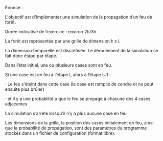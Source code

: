 Énoncé :

L'objectif est d'implémenter une simulation de la propagation d’un feu de forêt.

Durée indicative de l’exercice : environ 2h/3h

 

La forêt est représentée par une grille de dimension h x l.

La dimension temporelle est discrétisée. Le déroulement de la simulation se fait donc étape par étape.

Dans l’état initial, une ou plusieurs cases sont en feu.

Si une case est en feu à l’étape t, alors à l’étape t+1 :

· Le feu s'éteint dans cette case (la case est remplie de cendre et ne peut ensuite plus brûler)

· et il y a une probabilité p que le feu se propage à chacune des 4 cases adjacentes

La simulation s’arrête lorsqu’il n’y a plus aucune case en feu

Les dimensions de la grille, la position des cases initialement en feu, ainsi que la probabilité de propagation, sont des paramètres du programme stockés dans un fichier de configuration (format libre).

 
